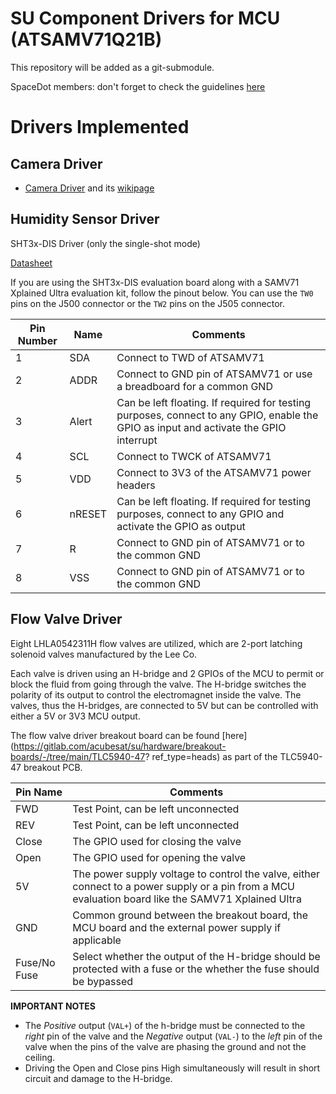 # SU Component Drivers for MCU (ATSAMV71Q21B)

This repository will be added as a git-submodule.

SpaceDot members: don't forget to check the guidelines [here](https://mm.spacedot.gr/acubesat/pl/i9qt3t7cyirbxysramwzybk1se)

# Drivers Implemented

## Camera Driver

- [Camera Driver](https://gitlab.com/acubesat/su/on-board-software/su-component-drivers/-/tree/master/U3VCamDriver) and its [wikipage](https://gitlab.com/groups/acubesat/su/on-board-software/-/wikis/USB3-Vision-Camera-Driver)

## Humidity Sensor Driver

SHT3x-DIS Driver (only the single-shot mode)

[Datasheet](https://sensirion.com/media/documents/213E6A3B/63A5A569/Datasheet_SHT3x_DIS.pdf)

If you are using the SHT3x-DIS evaluation board along with a SAMV71 Xplained Ultra evaluation kit, follow the pinout below.
You can use the `TW0` pins on the J500 connector or the `TW2` pins on the J505 connector.


| Pin Number | Name   | Comments                                                                                                                              |
| ------ |--------|---------------------------------------------------------------------------------------------------------------------------------------|
| 1 | SDA    | Connect to TWD of ATSAMV71                                                                                                            |
| 2 | ADDR   | Connect to GND pin of ATSAMV71 or use a breadboard for a common GND                                                                   |
| 3 | Alert  | Can be left floating. If required for testing purposes, connect to any GPIO, enable the GPIO as input and activate the GPIO interrupt |
| 4 | SCL    | Connect to TWCK of ATSAMV71                                                                                                           |
| 5 | VDD    | Connect to 3V3 of the ATSAMV71 power headers                                                                                          |
| 6 | nRESET | Can be left floating. If required for testing purposes, connect to any GPIO and activate the GPIO as output                           |
| 7 | R      | Connect to GND pin of ATSAMV71 or to the common GND                                                                                   |
| 8 | VSS    | Connect to GND pin of ATSAMV71 or to the common GND                                                                                                         |

## Flow Valve Driver

Eight LHLA0542311H flow valves are utilized, which are 2-port latching solenoid valves manufactured by the Lee Co.

Each valve is driven using an H-bridge and 2 GPIOs of the MCU to permit or block the fluid from going through the valve. The H-bridge switches the polarity of its output to control the electromagnet inside the valve. The valves, thus the H-bridges, are connected to 5V but can be controlled with either a 5V or 3V3 MCU output.

The flow valve driver breakout board can be found [here](https://gitlab.com/acubesat/su/hardware/breakout-boards/-/tree/main/TLC5940-47?
ref_type=heads) as part of the TLC5940-47 breakout PCB.

| Pin Name     | Comments                                                                                                                                           |
|--------------|----------------------------------------------------------------------------------------------------------------------------------------------------|
| FWD          | Test Point, can be left unconnected                                                                                                                |
| REV          | Test Point, can be left unconnected                                                                                                                |
| Close        | The GPIO used for closing the valve                                                                                                                |
| Open         | The GPIO used for opening the valve                                                                                                                |
| 5V           | The power supply voltage to control the valve, either connect to a power supply or a pin from a MCU evaluation board like the SAMV71 Xplained Ultra |
| GND          | Common ground between the breakout board, the MCU board and the external power supply if applicable                                                |
| Fuse/No Fuse | Select whether the output of the H-bridge should be protected with a fuse or the whether the fuse should be bypassed                               |                                                                                             

**IMPORTANT NOTES**
- The *Positive* output (`VAL+`) of the h-bridge must be connected to the *right* pin of the valve and the *Negative* output (`VAL-`) to the *left* 
  pin of 
  the 
  valve when the pins of the valve are phasing the ground and not the ceiling.
- Driving the Open and Close pins High simultaneously will result in short circuit and damage to the H-bridge.
